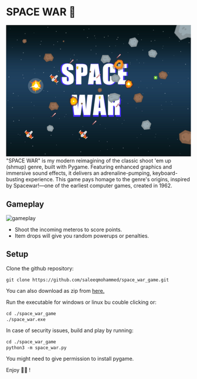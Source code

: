 # SPACE WAR 🚀
![](dist/space_art-1.png)
"SPACE WAR" is my modern reimagining of the classic shoot 'em up (shmup) genre, built with Pygame. Featuring enhanced graphics and immersive sound effects, it delivers an adrenaline-pumping, keyboard-busting experience. This game pays homage to the genre's origins, inspired by Spacewar!—one of the earliest computer games, created in 1962.

## Gameplay
![gameplay](dist/gameplay.gif)

* Shoot the incoming meteros to score points.
* Item drops will give you random powerups or penalties.

## Setup

Clone the github repository:
```
git clone https://github.com/saleeqmohammed/space_war_game.git
```
You can also download as zip from [here.](https://github.com/saleeqmohammed/space_war_game.git)


Run the executable for windows or linux bu couble clicking or:
```
cd ./space_war_game
./space_war.exe
```
In case of security issues, build and play by running:

```
cd ./space_war_game
python3 -m space_war.py
```
You might need to give permission to install pygame.

Enjoy 🚀😊 !